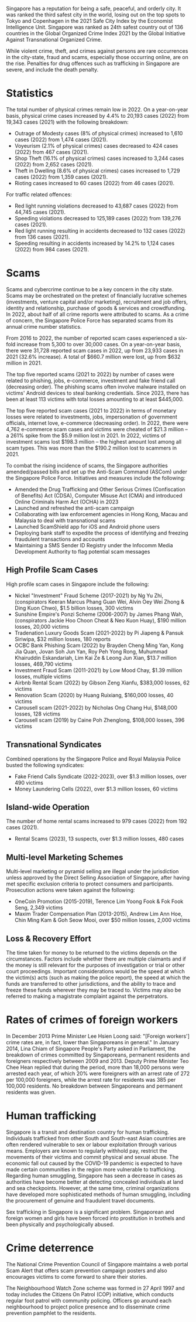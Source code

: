 Singapore has a reputation for being a safe, peaceful, and orderly city. It was ranked the third safest city in the world, losing out on the top spots to Tokyo and Copenhagen in the 2021 Safe City Index by the Economist Intelligence Unit. Singapore was ranked as 24th safest country out of 136 countries in the Global Organized Crime Index 2021 by the Global Initiative Against Transnational Organized Crime.

While violent crime, theft, and crimes against persons are rare occurrences in the city-state, fraud and scams, especially those occurring online, are on the rise. Penalties for drug offences such as trafficking in Singapore are severe, and include the death penalty.

Statistics
===

The total number of physical crimes remain low in 2022. On a year-on-year basis, physical crime cases increased by 4.4% to 20,193 cases (2022) from 19,343 cases (2021) with the following breakdown:

-    Outrage of Modesty cases (8% of physical crimes) increased to 1,610 cases (2022) from 1,474 cases (2021).
-    Voyeurism (2.1% of physical crimes) cases decreased to 424 cases (2022) from 467 cases (2021).
-    Shop Theft (16.1% of physical crimes) cases increased to 3,244 cases (2022) from 2,652 cases (2021).
-    Theft in Dwelling (8.6% of physical crimes) cases increased to 1,729 cases (2022) from 1,359 cases (2021).
-    Rioting cases increased to 60 cases (2022) from 46 cases (2021).

For traffic related offences:

-    Red light running violations decreased to 43,687 cases (2022) from 44,745 cases (2021).
-    Speeding violations decreased to 125,189 cases (2022) from 139,276 cases (2021).
-    Red light running resulting in accidents decreased to 132 cases (2022) from 136 cases (2021).
-    Speeding resulting in accidents increased by 14.2% to 1,124 cases (2022) from 984 cases (2021).

Scams
===

Scams and cybercrime continue to be a key concern in the city state. Scams may be orchestrated on the pretext of financially lucrative schemes (investments, venture capital and/or marketing), recruitment and job offers, identity and relationship, purchase of goods & services and crowdfunding. In 2022, about half of all crime reports were attributed to scams. As a crime of concern, the Singapore Police Force has separated scams from its annual crime number statistics.

From 2016 to 2022, the number of reported scam cases experienced a six-fold increase from 5,300 to over 30,000 cases. On a year-on-year basis, there were 31,728 reported scam cases in 2022, up from 23,933 cases in 2021 (32.6% increase). A total of $660.7 million were lost, up from $632 million in 2021.

The top five reported scams (2021 to 2022) by number of cases were related to phishing, jobs, e-commerce, investment and fake friend call (decreasing order). The phishing scams often involve malware installed on victims' Android devices to steal banking credentials. Since 2023, there has been at least 113 victims with total losses amounting to at least $445,000.

The top five reported scam cases (2021 to 2022) in terms of monetary losses were related to investments, jobs, impersonation of government officials, internet love, e-commerce (decreasing order). In 2022, there were 4,762 e-commerce scam cases and victims were cheated of $21.3 million – a 261% spike from the $5.9 million lost in 2021. In 2022, victims of investment scams lost $198.3 million – the highest amount lost among all scam types. This was more than the $190.2 million lost to scammers in 2021.

To combat the rising incidence of scams, the Singapore authorities amended/passed bills and set up the Anti-Scam Command (ASCom) under the Singapore Police Force. Initiatives and measures include the following:

-    Amended the Drug Trafficking and Other Serious Crimes (Confiscation of Benefits) Act (CDSA), Computer Misuse Act (CMA) and introduced Online Criminals Harm Act (OCHA) in 2023
-    Launched and refreshed the anti-scam campaign
-    Collaborating with law enforcement agencies in Hong Kong, Macau and Malaysia to deal with transnational scams
-    Launched ScamShield app for iOS and Android phone users
-    Deploying bank staff to expedite the process of identifying and freezing fraudulent transactions and accounts
-    Maintaining a SMS Sender ID Registry under the Infocomm Media Development Authority to flag potential scam messages

High Profile Scam Cases
---

High profile scam cases in Singapore include the following:

-    Nickel "Investment" Fraud Scheme (2017-2021) by Ng Yu Zhi, (conspirators Keeran Marcus Phang Guan Wei, Alvin Oey Wei Zhong & Ding Kuon Chwo), $1.5 billion losses, 300 victims
-    Sunshine Empire's Ponzi Scheme (2006-2007) by James Phang Wah, (conspirators Jackie Hoo Choon Cheat & Neo Kuon Huay), $190 million losses, 20,000 victims
-    Tradenation Luxury Goods Scam (2021-2022) by Pi Jiapeng & Pansuk Siriwipa, $32 million losses, 180 reports
-    OCBC Bank Phishing Scam (2022) by Brayden Cheng Ming Yan, Kong Jia Quan, Jovan Soh Jun Yan, Roy Peh Yong Rong, Muhummad Khairuddin Eskandariah, Lim Kai Ze & Leong Jun Xian, $13.7 million losses, 469,790 victims
-    Investment Fraud Scam (2011-2021) by Low Mood Chay, $1.39 million losses, multiple victims
-    Airbnb Rental Scam (2022) by Gibson Zeng Xianfu, $383,000 losses, 62 victims
-    Renovation Scam (2020) by Huang Ruixiang, $160,000 losses, 40 victims
-    Carousell scam (2021-2022) by Nicholas Ong Chang Hui, $148,000 losses, 128 victims
-    Carousell scam (2019) by Caine Poh Zhenglong, $108,000 losses, 396 victims

Transnational Syndicates
---

Combined operations by the Singapore Police and Royal Malaysia Police busted the following syndicates:

-    Fake Friend Calls Syndicate (2022-2023), over $1.3 million losses, over 490 victims
-    Money Laundering Cells (2022), over $1.3 million losses, 60 victims

Island-wide Operation
---

The number of home rental scams increased to 979 cases (2022) from 192 cases (2021).

-    Rental Scams (2023), 13 suspects, over $1.3 million losses, 480 cases

Multi-level Marketing Schemes
---

Multi-level marketing or pyramid selling are illegal under the jurisdiction unless approved by the Direct Selling Association of Singapore, after having met specific exclusion criteria to protect consumers and participants. Prosecution actions were taken against the following:

-    OneCoin Promotion (2015-2019), Terence Lim Yoong Fook & Fok Fook Seng, 2,349 victims
-    Maxim Trader Compensation Plan (2013-2015), Andrew Lim Ann Hoe, Chin Ming Kam & Goh Seow Mooi, over $50 million losses, 2,000 victims

Loss & Recovery Effort
---

The time taken for money to be returned to the victims depends on the circumstances. Factors include whether there are multiple claimants and if the money is still relevant for the purposes of investigation or trial or other court proceedings. Important considerations would be the speed at which the victim(s) acts (such as making the police report), the speed at which the funds are transferred to other jurisdictions, and the ability to trace and freeze these funds wherever they may be traced to. Victims may also be referred to making a magistrate complaint against the perpetrators.

Rates of crimes of foreign workers
===

In December 2013 Prime Minister Lee Hsien Loong said: "[Foreign workers'] crime rates are, in fact, lower than Singaporeans in general." In January 2014, Lina Chiam of Singapore People's Party asked in Parliament, the breakdown of crimes committed by Singaporeans, permanent residents and foreigners respectively between 2009 and 2013. Deputy Prime Minister Teo Chee Hean replied that during the period, more than 18,000 persons were arrested each year, of which 20% were foreigners with an arrest rate of 272 per 100,000 foreigners, while the arrest rate for residents was 385 per 100,000 residents. No breakdown between Singaporeans and permanent residents was given.

Human trafficking
===

Singapore is a transit and destination country for human trafficking. Individuals trafficked from other South and South-east Asian countries are often rendered vulnerable to sex or labour exploitation through various means. Employers are known to regularly withhold pay, restrict the movements of their victims and commit physical and sexual abuse. The economic fall out caused by the COVID-19 pandemic is expected to have made certain communities in the region more vulnerable to trafficking. Regarding human smuggling, Singapore has seen a decrease in cases as authorities have become better at detecting concealed individuals at land and sea checkpoints. However, at the same time, criminal organizations have developed more sophisticated methods of human smuggling, including the procurement of genuine and fraudulent travel documents.

Sex trafficking in Singapore is a significant problem. Singaporean and foreign women and girls have been forced into prostitution in brothels and been physically and psychologically abused.

Crime deterrence
===

The National Crime Prevention Council of Singapore maintains a web portal Scam Alert that offers scam prevention campaign posters and also encourages victims to come forward to share their stories.

The Neighbourhood Watch Zone scheme was formed in 27 April 1997 and today includes the Citizens On Patrol (COP) initiative, which conducts regular foot patrol with community policing. Officers go around each neighbourhood to project police presence and to disseminate crime prevention pamphlet to the residents.
